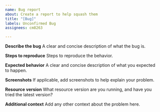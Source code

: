 ```yaml
---
name: Bug report
about: Create a report to help squash them
title: "[Bug]"
labels: Unconfirmed Bug
assignees: cm8263

---
```


**Describe the bug**
A clear and concise description of what the bug is.

**Steps to reproduce**
Steps to reproduce the behavior.

**Expected behavior**
A clear and concise description of what you expected to happen.

**Screenshots**
If applicable, add screenshots to help explain your problem.

**Resource version**
What resource version are you running, and have you tried the latest version?

**Additional context**
Add any other context about the problem here.
